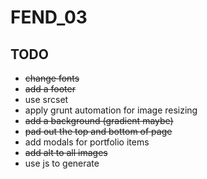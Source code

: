 # FEND_03

## TODO
- ~~change fonts~~
- ~~add a footer~~
- use srcset
- apply grunt automation for image resizing
- ~~add a background (gradient maybe)~~
- ~~pad out the top and bottom of page~~
- add modals for portfolio items
- ~~add alt to all images~~
- use js to generate
